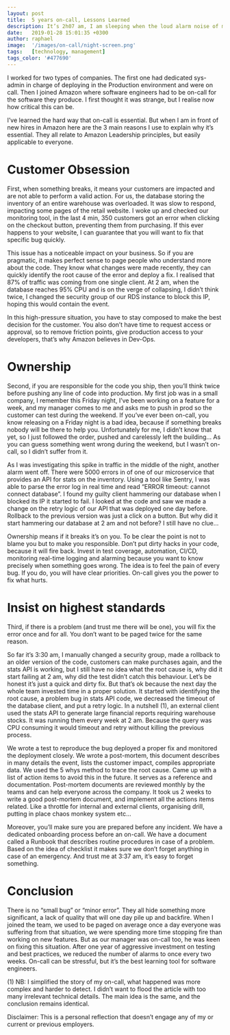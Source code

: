 ```yaml
---
layout: post
title:  5 years on-call, Lessons Learned
description: It’s 2h07 am, I am sleeping when the loud alarm noise of my pager rings in the room. I wake up in seconds, my eyes are dry, and my back is sore. I take a look at my phone. The screen is blinking with an error message, “Database - CPU is reaching 80%, higher than the 70% threshold.” Looks bad. Something is probably hammering our database. What I didn’t know yet, is that it will go worse and my night will be short…
date:   2019-01-28 15:01:35 +0300
author: raphael
image:  '/images/on-call/night-screen.png'
tags:   [technology, management]
tags_color: '#477690'
---
```


I worked for two types of companies. The first one had dedicated sys-admin in charge of deploying in the Production environment and were on call. Then I joined Amazon where software engineers had to be on-call for the software they produce. I first thought it was strange, but I realise now how critical this can be.

I’ve learned the hard way that on-call is essential. But when I am in front of new hires in Amazon here are the 3 main reasons I use to explain why it’s essential. They all relate to Amazon Leadership principles, but easily applicable to everyone.

# Customer Obsession

First, when something breaks, it means your customers are impacted and are not able to perform a valid action. For us, the database storing the inventory of an entire warehouse was overloaded. It was slow to respond, impacting some pages of the retail website. I woke up and checked our monitoring tool, in the last 4 min, 350 customers got an error when clicking on the checkout button, preventing them from purchasing. If this ever happens to your website, I can guarantee that you will want to fix that specific bug quickly.

This issue has a noticeable impact on your business. So if you are pragmatic, it makes perfect sense to page people who understand more about the code. They know what changes were made recently, they can quickly identify the root cause of the error and deploy a fix. I realised that 87% of traffic was coming from one single client. At 2 am, when the database reaches 95% CPU and is on the verge of collapsing, I didn’t think twice, I changed the security group of our RDS instance to block this IP, hoping this would contain the event.

In this high-pressure situation, you have to stay composed to make the best decision for the customer. You also don’t have time to request access or approval, so to remove friction points, give production access to your developers, that’s why Amazon believes in Dev-Ops.

# Ownership

Second, if you are responsible for the code you ship, then you’ll think twice before pushing any line of code into production.
My first job was in a small company, I remember this Friday night, I’ve been working on a feature for a week, and my manager comes to me and asks me to push in prod so the customer can test during the weekend. If you’ve ever been on-call, you know releasing on a Friday night is a bad idea, because if something breaks nobody will be there to help you. Unfortunately for me, I didn’t know that yet, so I just followed the order, pushed and carelessly left the building… As you can guess something went wrong during the weekend, but I wasn’t on-call, so I didn’t suffer from it.

As I was investigating this spike in traffic in the middle of the night, another alarm went off. There were 5000 errors in of one of our microservice that provides an API for stats on the inventory. Using a tool like Sentry, I was able to parse the error log in real time and read “ERROR timeout: cannot connect database”. I found my guilty client hammering our database when I blocked its IP it started to fail. I looked at the code and saw we made a change on the retry logic of our API that was deployed one day before. Rollback to the previous version was just a click on a button. But why did it start hammering our database at 2 am and not before? I still have no clue…

Ownership means if it breaks it’s on you. To be clear the point is not to blame you but to make you responsible. Don’t put dirty hacks in your code, because it will fire back. Invest in test coverage, automation, CI/CD, monitoring real-time logging and alarming because you want to know precisely when something goes wrong. The idea is to feel the pain of every bug. If you do, you will have clear priorities. On-call gives you the power to fix what hurts.

# Insist on highest standards

Third, if there is a problem (and trust me there will be one), you will fix the error once and for all. You don’t want to be paged twice for the same reason.

So far it’s 3:30 am, I manually changed a security group, made a rollback to an older version of the code, customers can make purchases again, and the stats API is working, but I still have no idea what the root cause is, why did it start failing at 2 am, why did the test didn’t catch this behaviour. Let’s be honest it’s just a quick and dirty fix. But that’s ok because the next day the whole team invested time in a proper solution. It started with identifying the root cause, a problem bug in stats API code, we decreased the timeout of the database client, and put a retry logic. In a nutshell (1), an external client used the stats API to generate large financial reports requiring warehouse stocks. It was running them every week at 2 am. Because the query was CPU consuming it would timeout and retry without killing the previous process.

We wrote a test to reproduce the bug deployed a proper fix and monitored the deployment closely. We wrote a post-mortem, this document describes in many details the event, lists the customer impact, compiles appropriate data. We used the 5 whys method to trace the root cause. Came up with a list of action items to avoid this in the future. It serves as a reference and documentation. Post-mortem documents are reviewed monthly by the teams and can help everyone across the company. It took us 2 weeks to write a good post-mortem document, and implement all the actions items related. Like a throttle for internal and external clients, organising drill, putting in place chaos monkey system etc…

Moreover, you’ll make sure you are prepared before any incident. We have a dedicated onboarding process before an on-call. We have a document called a Runbook that describes routine procedures in case of a problem. Based on the idea of checklist it makes sure we don’t forget anything in case of an emergency. And trust me at 3:37 am, it’s easy to forget something.

# Conclusion

There is no “small bug” or “minor error”. They all hide something more significant, a lack of quality that will one day pile up and backfire. When I joined the team, we used to be paged on average once a day everyone was suffering from that situation, we were spending more time stopping fire than working on new features. But as our manager was on-call too, he was keen on fixing this situation. After one year of aggressive investment on testing and best practices, we reduced the number of alarms to once every two weeks. On-call can be stressful, but it’s the best learning tool for software engineers.

(1) NB: I simplified the story of my on-call, what happened was more complex and harder to detect. I didn’t want to flood the article with too many irrelevant technical details. The main idea is the same, and the conclusion remains identical.

Disclaimer: This is a personal reflection that doesn’t engage any of my or current or previous employers.